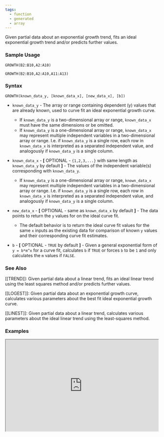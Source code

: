 ```yaml
---
tags:
  - function
  - generated
  - array
---
```


Given partial data about an exponential growth trend, fits an ideal exponential growth trend and/or predicts further values.

### Sample Usage

`GROWTH(B2:B10,A2:A10)`

`GROWTH(B2:B10,A2:A10,A11:A13)`

### Syntax

`GROWTH(known_data_y, [known_data_x], [new_data_x], [b])`

* `known_data_y` - The array or range containing dependent (y) values that are already known, used to curve fit an ideal exponential growth curve.

  + If `known_data_y` is a two-dimensional array or range, `known_data_x` must have the same dimensions or be omitted.
  + If `known_data_y` is a one-dimensional array or range, `known_data_x` may represent multiple independent variables in a two-dimensional array or range. I.e. if `known_data_y` is a single row, each row in `known_data_x` is interpreted as a separated independent value, and analogously if `known_data_y` is a single column.
* `known_data_x` - **[** OPTIONAL - `{1,2,3,...}` with same length as `known_data_y` by default **]** - The values of the independent variable(s) corresponding with `known_data_y`.

  + If `known_data_y` is a one-dimensional array or range, `known_data_x` may represent multiple independent variables in a two-dimensional array or range. I.e. if `known_data_y` is a single row, each row in `known_data_x` is interpreted as a separated independent value, and analogously if `known_data_y` is a single column.
* `new_data_x` - **[** OPTIONAL - same as `known_data_x` by default **]** - The data points to return the `y` values for on the ideal curve fit.

  + The default behavior is to return the ideal curve fit values for the same `x` inputs as the existing data for comparison of known `y` values and their corresponding curve fit estimates.
* `b` - **[** OPTIONAL - `TRUE` by default **]** - Given a general exponential form of `y = b*m^x` for a curve fit, calculates `b` if `TRUE` or forces `b` to be `1` and only calculates the `m` values if `FALSE`.

### See Also

[[TREND]]: Given partial data about a linear trend, fits an ideal linear trend using the least squares method and/or predicts further values.

[[LOGEST]]: Given partial data about an exponential growth curve, calculates various parameters about the best fit ideal exponential growth curve.

[[LINEST]]: Given partial data about a linear trend, calculates various parameters about the ideal linear trend using the least-squares method.

### Examples

<iframe height="300" src="https://docs.google.com/spreadsheet/pub?key=0As3tAuweYU9QdExuMkp4OVJWejNBYzBydVA3bFlGbHc&amp;output=html" width="500"></iframe>